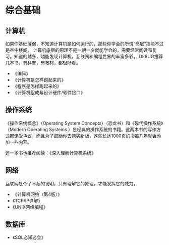 # 综合基础

## 计算机

如果你基础薄弱，不知道计算机是如何运行的，那些你学会的所谓“高层”技能不过是空中楼阁。
计算机底层的原理不是一朝一夕就能学会的，需要经常阅读和复习。知道的越多，越能发现计算机，互联网和编程世界的丰富多彩。
DE8UG推荐几本书，有科普，有教材，都很好看。

- 《编码》
- 《计算机是怎样跑起来的》
- 《程序是怎样跑起来的》
- 《计算机组成与设计硬件/软件接口》

## 操作系统

《操作系统概念》（Operating System Concepts）（恐龙书）和《现代操作系统》（Modern Operating Systems ）是经典的操作系统的书籍。这两本书的写作方式都饱受争议，而且为了鼓励你去购买新版，这些长达1000页的书每几年就会添加一些内容。

还一本书也推荐阅读：《深入理解计算机系统》


## 网络

互联网是个了不起的发明，只有理解它的原理，才能发挥它的威力。


- 《计算机网络（第4版）》
- 《TCP/IP详解》
- 《UNIX网络编程》


## 数据库

- 《SQL必知必会》
